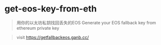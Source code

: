 # get-eos-key-from-eth

> 用你的以太坊私钥找回丢失的EOS
> Generate your EOS fallback key from ethereum private key



> visit https://getfallbackeos.ganb.cc/

